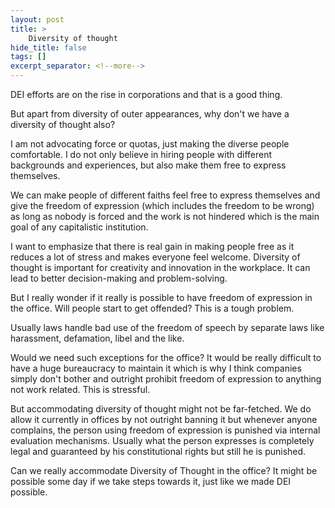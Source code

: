 ```yaml
---
layout: post
title: >
    Diversity of thought
hide_title: false
tags: []
excerpt_separator: <!--more-->
---
```

DEI efforts are on the rise in corporations and that is a good thing.

But apart from diversity of outer appearances, why don't we have a diversity of thought also?

I am not advocating force or quotas, just making the diverse people comfortable. I do not only believe in hiring people with different backgrounds and experiences, but also make them free to express themselves.

We can make people of different faiths feel free to express themselves and give the freedom of expression \(which includes the freedom to be wrong\) as long as nobody is forced and the work is not hindered which is the main goal of any capitalistic institution.

I want to emphasize that there is real gain in making people free as it reduces a lot of stress and makes everyone feel welcome. Diversity of thought is important for creativity and innovation in the workplace. It can lead to better decision\-making and problem\-solving.

But I really wonder if it really is possible to have freedom of expression in the office. Will people start to get offended? This is a tough problem.

Usually laws handle bad use of the freedom of speech by separate laws like harassment, defamation, libel and the like.

Would we need such exceptions for the office? It would be really difficult to have a huge bureaucracy to maintain it which is why I think companies simply don't bother and outright prohibit freedom of expression to anything not work related. This is stressful.

But accommodating diversity of thought might not be far\-fetched. We do allow it currently in offices by not outright banning it but whenever anyone complains, the person using freedom of expression is punished via internal evaluation mechanisms. Usually what the person expresses is completely legal and guaranteed by his constitutional rights but still he is punished.

Can we really accommodate Diversity of Thought in the office? It might be possible some day if we take steps towards it, just like we made DEI possible.

